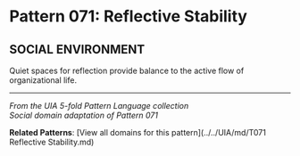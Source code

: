 # Pattern 071: Reflective Stability

## SOCIAL ENVIRONMENT

Quiet spaces for reflection provide balance to the active flow of organizational life.

---

*From the UIA 5-fold Pattern Language collection*  
*Social domain adaptation of Pattern 071*

**Related Patterns**: [View all domains for this pattern](../../UIA/md/T071 Reflective Stability.md)